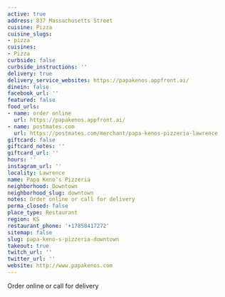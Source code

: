 ```yaml
---
active: true
address: 837 Massachusetts Street
cuisine: Pizza
cuisine_slugs:
- pizza
cuisines:
- Pizza
curbside: false
curbside_instructions: ''
delivery: true
delivery_service_websites: https://papakenos.appfront.ai/
dinein: false
facebook_url: ''
featured: false
food_urls:
- name: order online
  url: https://papakenos.appfront.ai/
- name: postmates.com
  url: https://postmates.com/merchant/papa-kenos-pizzeria-lawrence
giftcard: false
giftcard_notes: ''
giftcard_url: ''
hours: ''
instagram_url: ''
locality: Lawrence
name: Papa Keno's Pizzeria
neighborhood: Downtown
neighborhood_slug: downtown
notes: Order online or call for delivery
perma_closed: false
place_type: Restaurant
region: KS
restaurant_phone: '+17858417272'
sitemap: false
slug: papa-keno-s-pizzeria-downtown
takeout: true
twitch_url: ''
twitter_url: ''
website: http://www.papakenos.com
---
```


Order online or call for delivery